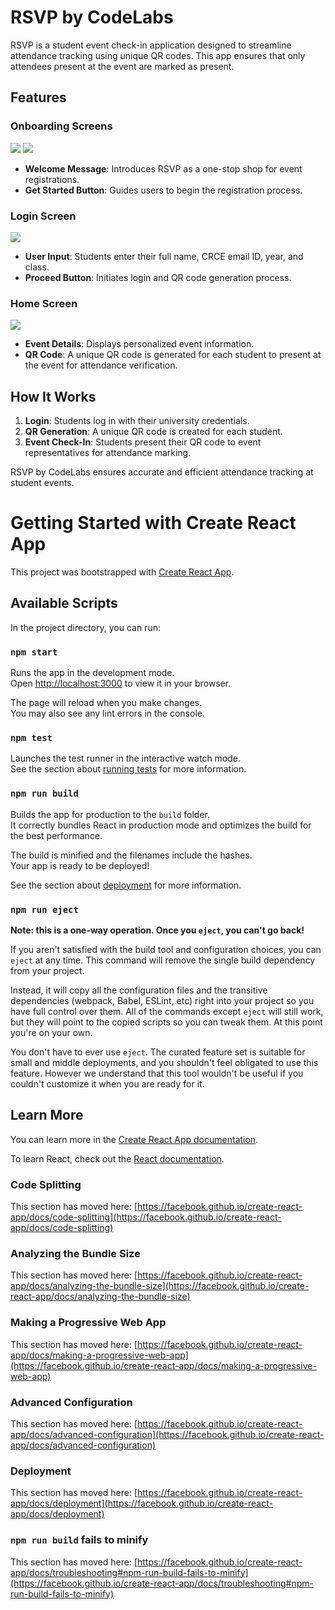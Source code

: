 # RSVP by CodeLabs

RSVP is a student event check-in application designed to streamline attendance tracking using unique QR codes. This app ensures that only attendees present at the event are marked as present.

## Features

### Onboarding Screens

![](https://res.cloudinary.com/dsmmimu0q/image/upload/h_400/v1726881404/RSVP/pqhm5m0dh12ivgbyvn3u.png)
![](https://res.cloudinary.com/dsmmimu0q/image/upload/h_400/v1726881404/RSVP/rlmjh9qm7lppypsjrahf.png)


- **Welcome Message**: Introduces RSVP as a one-stop shop for event registrations.
- **Get Started Button**: Guides users to begin the registration process.
  
### Login Screen

![](https://res.cloudinary.com/dsmmimu0q/image/upload/h_400/v1726881404/RSVP/w4e9raqvk9pybibhlmbd.png)

- **User Input**: Students enter their full name, CRCE email ID, year, and class.
- **Proceed Button**: Initiates login and QR code generation process.

### Home Screen

![](https://res.cloudinary.com/dsmmimu0q/image/upload/h_400/v1726881404/RSVP/puqt6gtz3hecdybbqr5y.png)

- **Event Details**: Displays personalized event information.
- **QR Code**: A unique QR code is generated for each student to present at the event for attendance verification.

## How It Works
1. **Login**: Students log in with their university credentials.
2. **QR Generation**: A unique QR code is created for each student.
3. **Event Check-In**: Students present their QR code to event representatives for attendance marking.

RSVP by CodeLabs ensures accurate and efficient attendance tracking at student events.

# Getting Started with Create React App

This project was bootstrapped with [Create React App](https://github.com/facebook/create-react-app).

## Available Scripts

In the project directory, you can run:

### `npm start`

Runs the app in the development mode.\
Open [http://localhost:3000](http://localhost:3000) to view it in your browser.

The page will reload when you make changes.\
You may also see any lint errors in the console.

### `npm test`

Launches the test runner in the interactive watch mode.\
See the section about [running tests](https://facebook.github.io/create-react-app/docs/running-tests) for more information.

### `npm run build`

Builds the app for production to the `build` folder.\
It correctly bundles React in production mode and optimizes the build for the best performance.

The build is minified and the filenames include the hashes.\
Your app is ready to be deployed!

See the section about [deployment](https://facebook.github.io/create-react-app/docs/deployment) for more information.

### `npm run eject`

**Note: this is a one-way operation. Once you `eject`, you can't go back!**

If you aren't satisfied with the build tool and configuration choices, you can `eject` at any time. This command will remove the single build dependency from your project.

Instead, it will copy all the configuration files and the transitive dependencies (webpack, Babel, ESLint, etc) right into your project so you have full control over them. All of the commands except `eject` will still work, but they will point to the copied scripts so you can tweak them. At this point you're on your own.

You don't have to ever use `eject`. The curated feature set is suitable for small and middle deployments, and you shouldn't feel obligated to use this feature. However we understand that this tool wouldn't be useful if you couldn't customize it when you are ready for it.

## Learn More

You can learn more in the [Create React App documentation](https://facebook.github.io/create-react-app/docs/getting-started).

To learn React, check out the [React documentation](https://reactjs.org/).

### Code Splitting

This section has moved here: [https://facebook.github.io/create-react-app/docs/code-splitting](https://facebook.github.io/create-react-app/docs/code-splitting)

### Analyzing the Bundle Size

This section has moved here: [https://facebook.github.io/create-react-app/docs/analyzing-the-bundle-size](https://facebook.github.io/create-react-app/docs/analyzing-the-bundle-size)

### Making a Progressive Web App

This section has moved here: [https://facebook.github.io/create-react-app/docs/making-a-progressive-web-app](https://facebook.github.io/create-react-app/docs/making-a-progressive-web-app)

### Advanced Configuration

This section has moved here: [https://facebook.github.io/create-react-app/docs/advanced-configuration](https://facebook.github.io/create-react-app/docs/advanced-configuration)

### Deployment

This section has moved here: [https://facebook.github.io/create-react-app/docs/deployment](https://facebook.github.io/create-react-app/docs/deployment)

### `npm run build` fails to minify

This section has moved here: [https://facebook.github.io/create-react-app/docs/troubleshooting#npm-run-build-fails-to-minify](https://facebook.github.io/create-react-app/docs/troubleshooting#npm-run-build-fails-to-minify)
